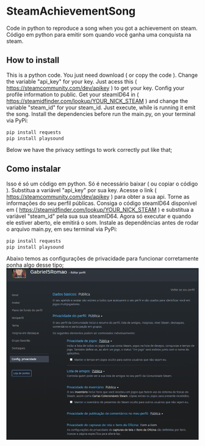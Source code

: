 # SteamAchievementSong
Code in python to reproduce a song when you got a achievement on steam. Código em python para emitir som quando você ganha uma conquista na steam.


## How to install
This is a python code. You just need download ( or copy the code ). Change the variable "api_key" for your key. Just acess this  ( https://steamcommunity.com/dev/apikey ) to get your key. Config your profile information to public. Get your steamID64 in ( https://steamidfinder.com/lookup/YOUR_NICK_STEAM ) and change the variable "steam_id" for your steam_id. Just execute, while is running it emit the song. Install the dependencies before run the main.py, on your terminal via PyPi:

```
pip install requests
pip install playsound
```

Below we have the privacy settings to work correctly put like that;


## Como instalar
Isso é só um código em python. Só é necessário baixar ( ou copiar o código ). Substitua a variável "api_key" por sua key. Acesse o link ( https://steamcommunity.com/dev/apikey ) para obter a sua api. Torne as informações do seu perfil públicas. Consiga o código steamID64 disponível em ( https://steamidfinder.com/lookup/YOUR_NICK_STEAM ) e substitua a variável "steam_id" pela sua sua steamID64. Agora só executar e quando ele estiver aberto, ele emitirá o som. Instale as dependências antes de rodar o arquivo main.py, em seu terminal via PyPi:

```
pip install requests
pip install playsound
```

Abaixo temos as configurações de privacidade para funcionar corretamente ponha algo desse tipo;
![alt text](https://github.com/Gabriel5Romao/SteamAchievementSong/blob/main/config_perfil.png "profile configuration")
